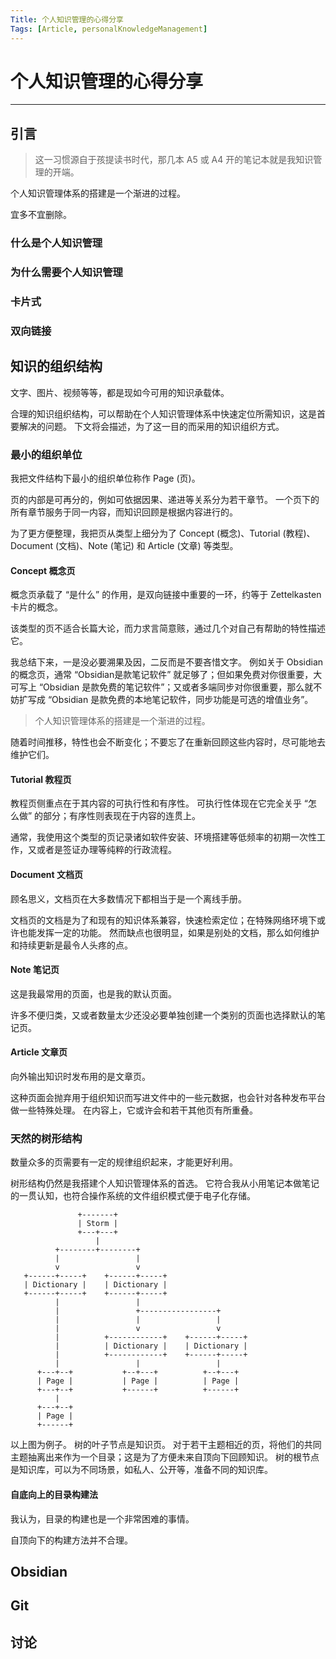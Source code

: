 ```yaml
---
Title: 个人知识管理的心得分享
Tags: [Article, personalKnowledgeManagement]
---
```


# 个人知识管理的心得分享

---

## 引言

> 这一习惯源自于孩提读书时代，那几本 A5 或 A4 开的笔记本就是我知识管理的开端。

个人知识管理体系的搭建是一个渐进的过程。

宜多不宜删除。

### 什么是个人知识管理

### 为什么需要个人知识管理

### 卡片式

### 双向链接

## 知识的组织结构

文字、图片、视频等等，都是现如今可用的知识承载体。

合理的知识组织结构，可以帮助在个人知识管理体系中快速定位所需知识，这是首要解决的问题。
下文将会描述，为了这一目的而采用的知识组织方式。

### 最小的组织单位

我把文件结构下最小的组织单位称作 Page (页)。

页的内部是可再分的，例如可依据因果、递进等关系分为若干章节。
一个页下的所有章节服务于同一内容，而知识回顾是根据内容进行的。

为了更方便整理，我把页从类型上细分为了 Concept (概念)、Tutorial (教程)、Document (文档)、Note (笔记) 和 Article (文章) 等类型。

#### Concept 概念页

概念页承载了 “是什么” 的作用，是双向链接中重要的一环，约等于 Zettelkasten 卡片的概念。

该类型的页不适合长篇大论，而力求言简意赅，通过几个对自己有帮助的特性描述它。

我总结下来，一是没必要溯果及因，二反而是不要吝惜文字。
例如关于 Obsidian 的概念页，通常 “Obsidian是款笔记软件” 就足够了；但如果免费对你很重要，大可写上 “Obsidian 是款免费的笔记软件”；又或者多端同步对你很重要，那么就不妨扩写成 “Obsidian 是款免费的本地笔记软件，同步功能是可选的增值业务”。

> 个人知识管理体系的搭建是一个渐进的过程。

随着时间推移，特性也会不断变化；不要忘了在重新回顾这些内容时，尽可能地去维护它们。

#### Tutorial 教程页

教程页侧重点在于其内容的可执行性和有序性。
可执行性体现在它完全关乎 “怎么做” 的部分；有序性则表现在于内容的连贯上。

通常，我使用这个类型的页记录诸如软件安装、环境搭建等低频率的初期一次性工作，又或者是签证办理等纯粹的行政流程。

#### Document 文档页

顾名思义，文档页在大多数情况下都相当于是一个离线手册。

文档页的文档是为了和现有的知识体系兼容，快速检索定位；在特殊网络环境下或许也能发挥一定的功能。
然而缺点也很明显，如果是别处的文档，那么如何维护和持续更新是最令人头疼的点。

#### Note 笔记页

这是我最常用的页面，也是我的默认页面。

许多不便归类，又或者数量太少还没必要单独创建一个类别的页面也选择默认的笔记页。

#### Article 文章页

向外输出知识时发布用的是文章页。

这种页面会抛弃用于组织知识而写进文件中的一些元数据，也会针对各种发布平台做一些特殊处理。
在内容上，它或许会和若干其他页有所重叠。

### 天然的树形结构

数量众多的页需要有一定的规律组织起来，才能更好利用。

树形结构仍然是我搭建个人知识管理体系的首选。
它符合我从小用笔记本做笔记的一贯认知，也符合操作系统的文件组织模式便于电子化存储。

```ascii
               +-------+
               | Storm |
               +---+---+
                   |
          +--------+--------+
          |                 |
          v                 v
   +------+-----+    +------+-----+
   | Dictionary |    | Dictionary |
   +------+-----+    +------+-----+
          |                 |
          |                 +-----------------+
          |                 |                 |
          |                 v                 v
          |          +------------+    +------+-----+
          |          | Dictionary |    | Dictionary |
          |          +------------+    +------+-----+
          |                 |                 |
      +---+--+           +--+---+          +--+---+
      | Page |           | Page |          | Page |
      +---+--+           +------+          +------+
          |
      +---+--+
      | Page |
      +------+
```

以上图为例子。
树的叶子节点是知识页。
对于若干主题相近的页，将他们的共同主题抽离出来作为一个目录；这是为了方便未来自顶向下回顾知识。
树的根节点是知识库，可以为不同场景，如私人、公开等，准备不同的知识库。

#### 自底向上的目录构建法

我认为，目录的构建也是一个非常困难的事情。

自顶向下的构建方法并不合理。

## Obsidian

## Git

## 讨论